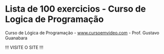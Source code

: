 # Lista de 100 exercicios - Curso de Logica de Programação
 Curso de Lógica de Programação - www.cursoemvideo.com - Prof. Gustavo Guanabara
 
 !!! VISITE O SITE !!!
